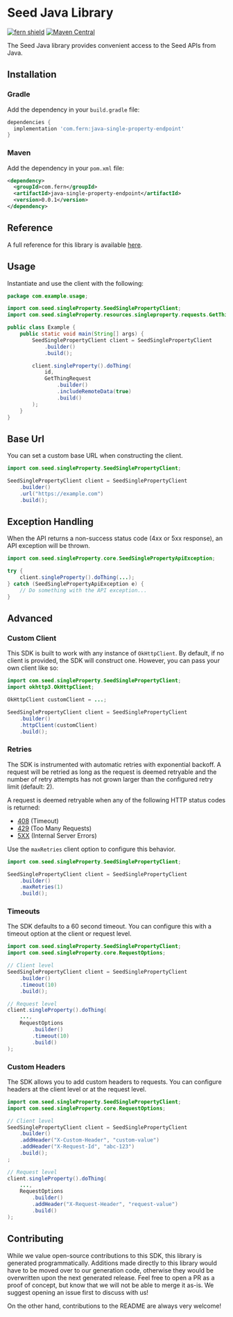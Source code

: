 # Seed Java Library

[![fern shield](https://img.shields.io/badge/%F0%9F%8C%BF-Built%20with%20Fern-brightgreen)](https://buildwithfern.com?utm_source=github&utm_medium=github&utm_campaign=readme&utm_source=Seed%2FJava)
[![Maven Central](https://img.shields.io/maven-central/v/com.fern/java-single-property-endpoint)](https://central.sonatype.com/artifact/com.fern/java-single-property-endpoint)

The Seed Java library provides convenient access to the Seed APIs from Java.

## Installation

### Gradle

Add the dependency in your `build.gradle` file:

```groovy
dependencies {
  implementation 'com.fern:java-single-property-endpoint'
}
```

### Maven

Add the dependency in your `pom.xml` file:

```xml
<dependency>
  <groupId>com.fern</groupId>
  <artifactId>java-single-property-endpoint</artifactId>
  <version>0.0.1</version>
</dependency>
```

## Reference

A full reference for this library is available [here](./reference.md).

## Usage

Instantiate and use the client with the following:

```java
package com.example.usage;

import com.seed.singleProperty.SeedSinglePropertyClient;
import com.seed.singleProperty.resources.singleproperty.requests.GetThingRequest;

public class Example {
    public static void main(String[] args) {
        SeedSinglePropertyClient client = SeedSinglePropertyClient
            .builder()
            .build();

        client.singleProperty().doThing(
            id,
            GetThingRequest
                .builder()
                .includeRemoteData(true)
                .build()
        );
    }
}
```

## Base Url

You can set a custom base URL when constructing the client.

```java
import com.seed.singleProperty.SeedSinglePropertyClient;

SeedSinglePropertyClient client = SeedSinglePropertyClient
    .builder()
    .url("https://example.com")
    .build();
```

## Exception Handling

When the API returns a non-success status code (4xx or 5xx response), an API exception will be thrown.

```java
import com.seed.singleProperty.core.SeedSinglePropertyApiException;

try {
    client.singleProperty().doThing(...);
} catch (SeedSinglePropertyApiException e) {
    // Do something with the API exception...
}
```

## Advanced

### Custom Client

This SDK is built to work with any instance of `OkHttpClient`. By default, if no client is provided, the SDK will construct one. 
However, you can pass your own client like so:

```java
import com.seed.singleProperty.SeedSinglePropertyClient;
import okhttp3.OkHttpClient;

OkHttpClient customClient = ...;

SeedSinglePropertyClient client = SeedSinglePropertyClient
    .builder()
    .httpClient(customClient)
    .build();
```

### Retries

The SDK is instrumented with automatic retries with exponential backoff. A request will be retried as long
as the request is deemed retryable and the number of retry attempts has not grown larger than the configured
retry limit (default: 2).

A request is deemed retryable when any of the following HTTP status codes is returned:

- [408](https://developer.mozilla.org/en-US/docs/Web/HTTP/Status/408) (Timeout)
- [429](https://developer.mozilla.org/en-US/docs/Web/HTTP/Status/429) (Too Many Requests)
- [5XX](https://developer.mozilla.org/en-US/docs/Web/HTTP/Status/500) (Internal Server Errors)

Use the `maxRetries` client option to configure this behavior.

```java
import com.seed.singleProperty.SeedSinglePropertyClient;

SeedSinglePropertyClient client = SeedSinglePropertyClient
    .builder()
    .maxRetries(1)
    .build();
```

### Timeouts

The SDK defaults to a 60 second timeout. You can configure this with a timeout option at the client or request level.

```java
import com.seed.singleProperty.SeedSinglePropertyClient;
import com.seed.singleProperty.core.RequestOptions;

// Client level
SeedSinglePropertyClient client = SeedSinglePropertyClient
    .builder()
    .timeout(10)
    .build();

// Request level
client.singleProperty().doThing(
    ...,
    RequestOptions
        .builder()
        .timeout(10)
        .build()
);
```

### Custom Headers

The SDK allows you to add custom headers to requests. You can configure headers at the client level or at the request level.

```java
import com.seed.singleProperty.SeedSinglePropertyClient;
import com.seed.singleProperty.core.RequestOptions;

// Client level
SeedSinglePropertyClient client = SeedSinglePropertyClient
    .builder()
    .addHeader("X-Custom-Header", "custom-value")
    .addHeader("X-Request-Id", "abc-123")
    .build();
;

// Request level
client.singleProperty().doThing(
    ...,
    RequestOptions
        .builder()
        .addHeader("X-Request-Header", "request-value")
        .build()
);
```

## Contributing

While we value open-source contributions to this SDK, this library is generated programmatically.
Additions made directly to this library would have to be moved over to our generation code,
otherwise they would be overwritten upon the next generated release. Feel free to open a PR as
a proof of concept, but know that we will not be able to merge it as-is. We suggest opening
an issue first to discuss with us!

On the other hand, contributions to the README are always very welcome!